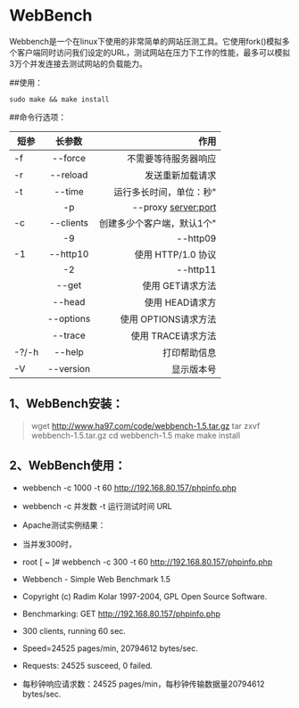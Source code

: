 # WebBench

Webbench是一个在linux下使用的非常简单的网站压测工具。它使用fork()模拟多个客户端同时访问我们设定的URL，测试网站在压力下工作的性能，最多可以模拟3万个并发连接去测试网站的负载能力。

##使用：

	sudo make && make install
  
##命令行选项：




| 短参        | 长参数           | 作用   |
| ------------- |:-------------:| -----:|
|-f     |--force                |不需要等待服务器响应               | 
|-r     |--reload               |发送重新加载请求                   |
|-t     |--time <sec>           |运行多长时间，单位：秒"            |
    |-p     |--proxy <server:port>  |使用代理服务器来发送请求	    |
|-c     |--clients <n>          |创建多少个客户端，默认1个"         |
     |-9     |--http09               |使用 HTTP/0.9                      |
|-1     |--http10               |使用 HTTP/1.0 协议                 |
     |-2     |--http11               |使用 HTTP/1.1 协议                 |
|       |--get                  |使用 GET请求方法                   |
|       |--head                 |使用 HEAD请求方                    |
|       |--options              |使用 OPTIONS请求方法               |
|       |--trace                |使用 TRACE请求方法                 |
|-?/-h  |--help                 |打印帮助信息                       |
|-V     |--version              |显示版本号                         |


## 1、WebBench安装：

> wget http://www.ha97.com/code/webbench-1.5.tar.gz
> tar zxvf webbench-1.5.tar.gz
> cd webbench-1.5
> make
> make install

## 2、WebBench使用：
* webbench -c 1000 -t 60 http://192.168.80.157/phpinfo.php
* webbench -c 并发数 -t 运行测试时间 URL

* Apache测试实例结果：
* 当并发300时，
* root [ ~ ]# webbench -c 300 -t 60 http://192.168.80.157/phpinfo.php
* Webbench - Simple Web Benchmark 1.5
* Copyright (c) Radim Kolar 1997-2004, GPL Open Source Software.

* Benchmarking: GET http://192.168.80.157/phpinfo.php
* 300 clients, running 60 sec.

* Speed=24525 pages/min, 20794612 bytes/sec.
* Requests: 24525 susceed, 0 failed.

* 每秒钟响应请求数：24525 pages/min，每秒钟传输数据量20794612 bytes/sec.
